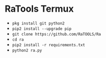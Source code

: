 # RaTools Termux

<ul>
<li><code>pkg install git python2</code></li>
<li><code>pip2 install --upgrade pip</code></li>
<li><code>git clone https://github.com/RaTOOLS/Ra</code></li>
<li><code>cd ra</code></li>
<li><code>pip2 install -r requirements.txt</code></li>
<li><code>python2 ra.py</code></li>
</ul>
<br />
<br />

